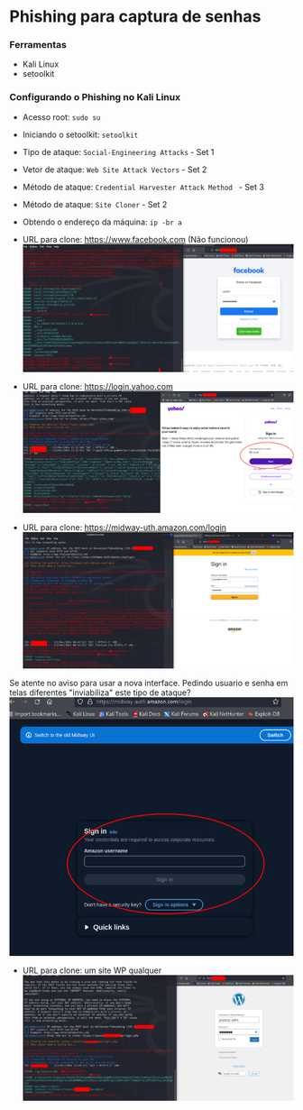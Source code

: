 # Phishing para captura de senhas

### Ferramentas

- Kali Linux
- setoolkit

### Configurando o Phishing no Kali Linux

- Acesso root: ``` sudo su ```
- Iniciando o setoolkit: ``` setoolkit ```
- Tipo de ataque: ``` Social-Engineering Attacks ``` - Set 1
- Vetor de ataque: ``` Web Site Attack Vectors ``` - Set 2
- Método de ataque: ```Credential Harvester Attack Method ``` - Set 3
- Método de ataque: ``` Site Cloner ``` - Set 2

- Obtendo o endereço da máquina: ``` ip -br a ```

- URL para clone: https://www.facebook.com (Não funcionou)
![Alt text](./face-phishing.png "Optional title")

- URL para clone: https://login.yahoo.com
![Alt text](./yahoo-phishing.png "Optional title")

- URL para clone: https://midway-uth.amazon.com/login
![Alt text](./aws-phishing.png "Optional title")

Se atente no aviso para usar a nova interface.
Pedindo usuario e senha em telas diferentes "inviabiliza" este tipo de ataque?
![Alt text](./aws-phishing2.png "Optional title")

- URL para clone: um site WP qualquer
![Alt text](./wp-phishing.png "Optional title")

